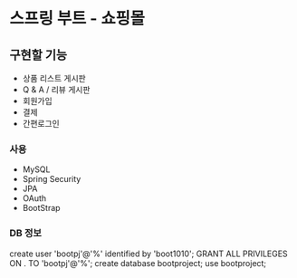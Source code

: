 # 스프링 부트 - 쇼핑몰

## 구현할 기능

* 상품 리스트 게시판
* Q & A / 리뷰 게시판
* 회원가입
* 결제
* 간편로그인

### 사용

* MySQL
* Spring Security
* JPA
* OAuth
* BootStrap

### DB 정보
create user 'bootpj'@'%' identified by 'boot1010';
GRANT ALL PRIVILEGES ON . TO 'bootpj'@'%';
create database bootproject;
use bootproject;
